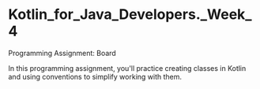 # Kotlin_for_Java_Developers._Week_4
Programming Assignment: Board

In this programming assignment, you'll practice creating classes in Kotlin and using conventions to simplify working with them.
